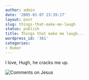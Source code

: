 ```yaml
---
author: admin
date: '2005-01-07 23:39:17'
layout: post
slug: things-that-make-me-laugh
status: publish
title: Things that make me laugh...
wordpress_id: '361'
categories:
- Humor
---
```


I love, Hugh, he cracks me up.

![Comments on
Jesus](http://www.gapingvoid.com/Moveable_Type/archives/zzzzzz7654139.jpg)
